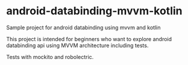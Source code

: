 # android-databinding-mvvm-kotlin
Sample project for android databinding using mvvm and kotlin

This project is intended for beginners who want to explore android databinding api using MVVM architecture including tests.

Tests with mockito and robolectric.
